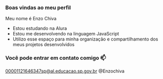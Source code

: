 ### Boas vindas ao meu perfil 


Meu nome é Enzo Chiva

- Estou estudando na Alura
- Estou me desenvolvendo na linguagem JavaScript
- Utilizo esse espaço para minha organização e compartilhamento dos meus projetos desenvolvidos

### Você pode entrar em contato comigo 📫

00001121646347sp@al.educacao.sp.gov.br
@Enzochiva
